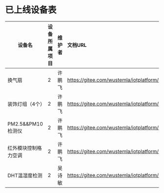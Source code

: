 # 已上线设备表

|设备名|设备所属项目|维护者|文档URL|
|----|:----|:----|:----|
|换气扇|2|许鹏飞|<https://gitee.com/wustemla/iotplatform/blob/master/SDK/ArduinoSDK/IOTPwebsocket_ESP8266/examples/WS_FAN_DS1302/README.md>|
|装饰灯组（4个）|2|许鹏飞|<https://gitee.com/wustemla/iotplatform/blob/master/SDK/ArduinoSDK/IOTPwebsocket_ESP8266/examples/WS_LIGHT_DS3231/README.md>|
|PM2.5&&PM10检测仪|2|许鹏飞|<https://gitee.com/wustemla/iotplatform/blob/master/SDK/ArduinoSDK/IOTPwebsocket_ESP8266/examples/WS_PM_DS1302/README.md>|
|红外模块控制格力空调|2|许鹏飞|<https://gitee.com/wustemla/iotplatform/blob/master/SDK/ArduinoSDK/IOTPwebsocket_ESP8266/examples/WS_IR_GREE_DS1302/README.md>|
|DHT温湿度检测|2|吴诗敏|https://gitee.com/wustemla/iotplatform/blob/master/SDK/PythonSDK/examples/README.md|